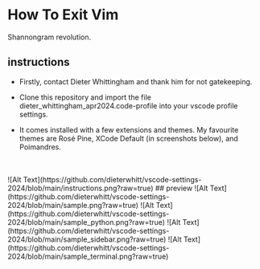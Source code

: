 # How To Exit Vim
Shannongram revolution.
## instructions
- Firstly, contact Dieter Whittingham and thank him for not gatekeeping.

- Clone this repository and import the file dieter_whittingham_apr2024.code-profile into your vscode profile settings.

- It comes installed with a few extensions and themes. My favourite themes are Rosé Pine, XCode Default (in screenshots below), and Poimandres.

<br/>
<br/>
![Alt Text](https://github.com/dieterwhitt/vscode-settings-2024/blob/main/instructions.png?raw=true)
## preview
![Alt Text](https://github.com/dieterwhitt/vscode-settings-2024/blob/main/sample.png?raw=true)
![Alt Text](https://github.com/dieterwhitt/vscode-settings-2024/blob/main/sample_python.png?raw=true)
![Alt Text](https://github.com/dieterwhitt/vscode-settings-2024/blob/main/sample_sidebar.png?raw=true)
![Alt Text](https://github.com/dieterwhitt/vscode-settings-2024/blob/main/sample_terminal.png?raw=true)
